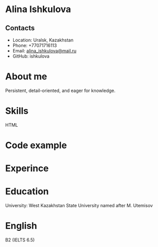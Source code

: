 # Alina Ishkulova
## Contacts 
* Location: Uralsk, Kazakhstan
* Phone: +77071716113
* Email: alina_ishkulova@mail.ru
* GitHub: ishkulova
# About me
  Persistent, detail-oriented, and eager for knowledge.
# Skills 
HTML 
# Code example
# Experince
# Education
University: West Kazakhstan State University named after M. Utemisov
# English
B2 (IELTS 6.5)
